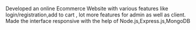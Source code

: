  Developed an online Ecommerce Website with various features like login/registration,add to cart , lot more features for admin as well as client.
Made the interface responsive with the help of Node.js,Express.js,MongoDB
